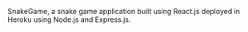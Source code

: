 SnakeGame, a snake game application built using React.js deployed in Heroku using Node.js and Express.js.
